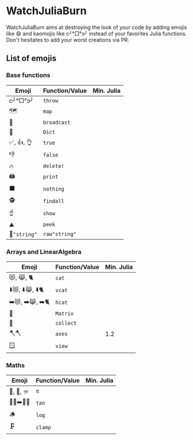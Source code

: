 # WatchJuliaBurn

WatchJuliaBurn aims at destroying the look of your code by adding emojis like :smile: and kaomojis like c╯°□°ↄ╯ instead of your favorites Julia functions.
Don't hesitates to add your worst creations via PR.

## List of emojis

### Base functions
| Emoji | Function/Value | Min. Julia |
| --- | --- | --- | 
| c╯°□°ↄ╯ | `throw` | |
| 🗺 | `map` | | 
| 📡 | `broadcast` | |
| 📖 | `Dict` | |
|  ✅, 👍, 👌 | `true` | |
|  👎 | `false` | |
| 🔥 | `delete!` | |
| 🖨️ | `print` | |
| ⬛  | `nothing` | |
| 🕵️ | `findall` | |
| ☝️ | `show` | |
| ⛰️ | `peek` | |
| 🥩`"string"` | `raw"string"` | |

### Arrays and LinearAlgebra

| Emoji | Function/Value | Min. Julia |
| --- | --- | -- |
| 😻, 😹, 🐈 | `cat` | |
| ⬇️😻, ⬇️😹, ⬇️🐈 | `vcat` | |
| ➡️😻, ➡️😹, ➡️🐈 | `hcat` | |
| 🔢 | `Matrix` | |
| 🧺 | `collect` | |
| 🪓🪓 | `axes` | 1.2 |
| 🪟 | `view️` | |

### Maths

| Emoji | Function/Value | Min. Julia |
| --- | --- | --- |
| 🥧, 🍰, ㅠ | `π` | |
| 🧑🏻➡️🧑🏽 | `tan` | |
| 🪵 | `log` | |
| 🗜️ | `clamp` | |
